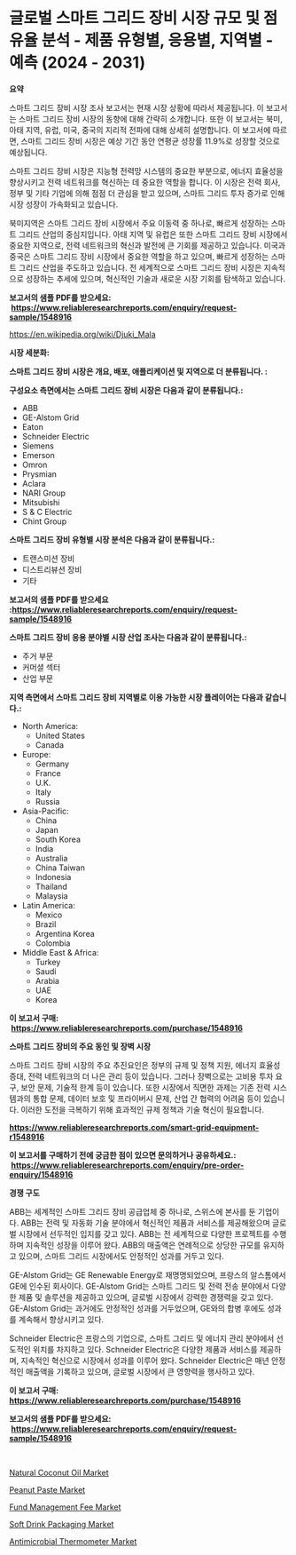 <p><h1>글로벌 스마트 그리드 장비 시장 규모 및 점유율 분석 - 제품 유형별, 응용별, 지역별 - 예측 (2024 - 2031)</h1></p><p><strong>요약</strong></p>
<p><p>스마트 그리드 장비 시장 조사 보고서는 현재 시장 상황에 따라서 제공됩니다. 이 보고서는 스마트 그리드 장비 시장의 동향에 대해 간략히 소개합니다. 또한 이 보고서는 북미, 아태 지역, 유럽, 미국, 중국의 지리적 전파에 대해 상세히 설명합니다. 이 보고서에 따르면, 스마트 그리드 장비 시장은 예상 기간 동안 연평균 성장률 11.9%로 성장할 것으로 예상됩니다.</p><p>스마트 그리드 장비 시장은 지능형 전력망 시스템의 중요한 부분으로, 에너지 효율성을 향상시키고 전력 네트워크를 혁신하는 데 중요한 역할을 합니다. 이 시장은 전력 회사, 정부 및 기타 기업에 의해 점점 더 관심을 받고 있으며, 스마트 그리드 투자 증가로 인해 시장 성장이 가속화되고 있습니다.</p><p>북미지역은 스마트 그리드 장비 시장에서 주요 이동력 중 하나로, 빠르게 성장하는 스마트 그리드 산업의 중심지입니다. 아태 지역 및 유럽은 또한 스마트 그리드 장비 시장에서 중요한 지역으로, 전력 네트워크의 혁신과 발전에 큰 기회를 제공하고 있습니다. 미국과 중국은 스마트 그리드 장비 시장에서 중요한 역할을 하고 있으며, 빠르게 성장하는 스마트 그리드 산업을 주도하고 있습니다. 전 세계적으로 스마트 그리드 장비 시장은 지속적으로 성장하는 추세에 있으며, 혁신적인 기술과 새로운 시장 기회를 탐색하고 있습니다.</p></p>
<p><strong>보고서의 샘플 PDF를 받으세요: &nbsp;<a href="https://www.reliableresearchreports.com/enquiry/request-sample/1548916">https://www.reliableresearchreports.com/enquiry/request-sample/1548916</a></strong></p>
<p><a href="https://en.wikipedia.org/wiki/Djuki_Mala">https://en.wikipedia.org/wiki/Djuki_Mala</a></p>
<p><strong>시장 세분화:</strong></p>
<p><strong> 스마트 그리드 장비 시장은 개요, 배포, 애플리케이션 및 지역으로 더 분류됩니다. :</strong></p>
<p><strong>구성요소 측면에서는 스마트 그리드 장비 시장은 다음과 같이 분류됩니다.:</strong></p>
<p><ul><li>ABB</li><li>GE-Alstom Grid</li><li>Eaton</li><li>Schneider Electric</li><li>Siemens</li><li>Emerson</li><li>Omron</li><li>Prysmian</li><li>Aclara</li><li>NARI Group</li><li>Mitsubishi</li><li>S & C Electric</li><li>Chint Group</li></ul></p>
<p><strong> 스마트 그리드 장비 유형별 시장 분석은 다음과 같이 분류됩니다.:</strong></p>
<p><ul><li>트랜스미션 장비</li><li>디스트리뷰션 장비</li><li>기타</li></ul></p>
<p><strong>보고서의 샘플 PDF를 받으세요 :<a href="https://www.reliableresearchreports.com/enquiry/request-sample/1548916">https://www.reliableresearchreports.com/enquiry/request-sample/1548916</a></strong></p>
<p><strong> 스마트 그리드 장비 응용 분야별 시장 산업 조사는 다음과 같이 분류됩니다.:</strong></p>
<p><ul><li>주거 부문</li><li>커머셜 섹터</li><li>산업 부문</li></ul></p>
<p><strong>지역 측면에서 스마트 그리드 장비 지역별로 이용 가능한 시장 플레이어는 다음과 같습니다.:</strong></p>
<p><ul>
    <li>
        North America:
        <ul>
            <li>United States</li>
            <li>Canada</li>
        </ul>
    </li>
    <li>
        Europe:
        <ul>
            <li>Germany</li>
            <li>France</li>
            <li>U.K.</li>
            <li>Italy</li>
            <li>Russia</li>
        </ul>
    </li>
    <li>
        Asia-Pacific:
        <ul>
            <li>China</li>
            <li>Japan</li>
            <li>South Korea</li>
            <li>India</li>
            <li>Australia</li>
            <li>China Taiwan</li>
            <li>Indonesia</li>
            <li>Thailand</li>
            <li>Malaysia</li>
        </ul>
    </li>
    <li>
        Latin America:
        <ul>
            <li>Mexico</li>
            <li>Brazil</li>
            <li>Argentina Korea</li>
            <li>Colombia</li>
        </ul>
    </li>
    <li>
        Middle East & Africa:
        <ul>
            <li>Turkey</li>
            <li>Saudi</li>
            <li>Arabia</li>
            <li>UAE</li>
            <li>Korea</li>
        </ul>
    </li>
    </ul></p>
<p><strong>이 보고서 구매: &nbsp;<a href="https://www.reliableresearchreports.com/purchase/1548916">https://www.reliableresearchreports.com/purchase/1548916</a></strong></p>
<p><strong>스마트 그리드 장비의 주요 동인 및 장벽 시장</strong></p>
<p><p>스마트 그리드 장비 시장의 주요 추진요인은 정부의 규제 및 정책 지원, 에너지 효율성 증대, 전력 네트워크의 더 나은 관리 등이 있습니다. 그러나 장벽으로는 고비용 투자 요구, 보안 문제, 기술적 한계 등이 있습니다. 또한 시장에서 직면한 과제는 기존 전력 시스템과의 통합 문제, 데이터 보호 및 프라이버시 문제, 산업 간 협력의 어려움 등이 있습니다. 이러한 도전을 극복하기 위해 효과적인 규제 정책과 기술 혁신이 필요합니다.</p></p>
<p><strong><a href="https://www.reliableresearchreports.com/smart-grid-equipment-r1548916">https://www.reliableresearchreports.com/smart-grid-equipment-r1548916</a></strong></p>
<p><strong>이 보고서를 구매하기 전에 궁금한 점이 있으면 문의하거나 공유하세요.: &nbsp;<a href="https://www.reliableresearchreports.com/enquiry/pre-order-enquiry/1548916">https://www.reliableresearchreports.com/enquiry/pre-order-enquiry/1548916</a></strong></p>
<p><strong>경쟁 구도</strong></p>
<p><p>ABB는 세계적인 스마트 그리드 장비 공급업체 중 하나로, 스위스에 본사를 둔 기업이다. ABB는 전력 및 자동화 기술 분야에서 혁신적인 제품과 서비스를 제공해왔으며 글로벌 시장에서 선두적인 입지를 갖고 있다. ABB는 전 세계적으로 다양한 프로젝트를 수행하며 지속적인 성장을 이루어 왔다. ABB의 매출액은 연례적으로 상당한 규모를 유지하고 있으며, 스마트 그리드 시장에서도 안정적인 성과를 거두고 있다.</p><p>GE-Alstom Grid는 GE Renewable Energy로 재명명되었으며, 프랑스의 알스톰에서 GE에 인수된 회사이다. GE-Alstom Grid는 스마트 그리드 및 전력 전송 분야에서 다양한 제품 및 솔루션을 제공하고 있으며, 글로벌 시장에서 강력한 경쟁력을 갖고 있다. GE-Alstom Grid는 과거에도 안정적인 성과를 거두었으며, GE와의 합병 후에도 성과를 계속해서 향상시키고 있다.</p><p>Schneider Electric은 프랑스의 기업으로, 스마트 그리드 및 에너지 관리 분야에서 선도적인 위치를 차지하고 있다. Schneider Electric은 다양한 제품과 서비스를 제공하며, 지속적인 혁신으로 시장에서 성과를 이루어 왔다. Schneider Electric은 매년 안정적인 매출액을 기록하고 있으며, 글로벌 시장에서 큰 영향력을 행사하고 있다.</p></p>
<p><strong>이 보고서 구매: &nbsp; <a href="https://www.reliableresearchreports.com/purchase/1548916">https://www.reliableresearchreports.com/purchase/1548916</a></strong></p>
<p><strong>보고서의 샘플 PDF를 받으세요: &nbsp;<a href="https://www.reliableresearchreports.com/enquiry/request-sample/1548916">https://www.reliableresearchreports.com/enquiry/request-sample/1548916</a></strong><strong></strong></p>
<p>&nbsp;</p>
<p><p><a href="https://github.com/cameroneffertz/Market-Research-Report-List-2/blob/main/natural-coconut-oil-market.md">Natural Coconut Oil Market</a></p><p><a href="https://github.com/mbisetmhermsr/Market-Research-Report-List-3/blob/main/peanut-paste-market.md">Peanut Paste Market</a></p><p><a href="https://www.linkedin.com/pulse/evaluating-global-fund-management-fee-market-trends-growth-opportunities-b3i9f?trackingId=86XM20fm9bUvXo8ZKw3tow%3D%3D">Fund Management Fee Market</a></p><p><a href="https://www.linkedin.com/pulse/global-soft-drink-packaging-market-sector-types-applications-q0y6f?trackingId=MYd%2B04ffvTyVacXf2dNywQ%3D%3D">Soft Drink Packaging Market</a></p><p><a href="https://issuu.com/reportprime-2/docs/antimicrobial-thermometer-market-size-2030.pptx">Antimicrobial Thermometer Market</a></p></p>